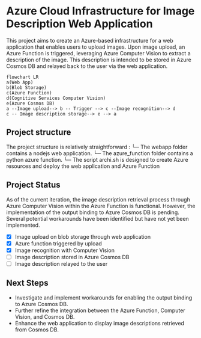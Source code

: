 # Azure Cloud Infrastructure for Image Description Web Application

This project aims to create an Azure-based infrastructure for a web application that enables users to upload images. Upon image upload, an Azure Function is triggered, leveraging Azure Computer Vision to extract a description of the image. This description is intended to be stored in Azure Cosmos DB and relayed back to the user via the web application.

```mermaid
flowchart LR
a(Web App)
b(Blob Storage)
c(Azure Function)
d(Cognitive Services Computer Vision)
e(Azure Cosmos DB)
a --Image upload--> b -- Trigger --> c --Image recognition--> d
c -- Image description storage--> e --> a

```

## Project structure

The project structure is relatively straightforward :
└─ The webapp folder contains a nodejs web application.
└─ The azure_function folder contains a python azure function. 
└─ The script archi.sh is designed to create Azure resources and deploy the web application and Azure Function 

## Project Status

As of the current iteration, the image description retrieval process through Azure Computer Vision within the Azure Function is functional. However, the implementation of the output binding to Azure Cosmos DB is pending. Several potential workarounds have been identified but have not yet been implemented.

- [x] Image upload on blob storage through web application
- [x] Azure function triggered by upload
- [x] Image recognition with Computer Vision
- [ ] Image description stored in Azure Cosmos DB
- [ ] Image description relayed to the user

## Next Steps

- Investigate and implement workarounds for enabling the output binding to Azure Cosmos DB.
- Further refine the integration between the Azure Function, Computer Vision, and Cosmos DB.
- Enhance the web application to display image descriptions retrieved from Cosmos DB.
  
